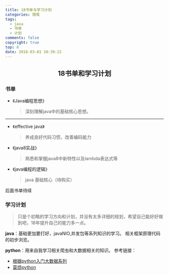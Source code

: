 ```yaml
---
title: 18书单与学习计划
categories: 随笔
tags:
  - java
  - 书单
  - 计划
comments: false
copyright: true
top: 8
date: 2018-03-01 10:39:22
---
```


## <center>18书单和学习计划</center>

### 书单

* 《Java编程思想》
  &nbsp;&nbsp;
  > 深刻理解java中的基础核心思想。
------

* 《effective java》
  &nbsp;&nbsp;
  > 养成良好代码习惯，改善编码能力

* 《java8实战》
  &nbsp;&nbsp;
  > 熟悉和掌握java8中新特性以及lambda表达式等

* 《java编程的逻辑》
  &nbsp;&nbsp;
  > java 基础核心（待购买）

后面书单待续

### 学习计划

> 只是个初略的学习方向和计划，并没有太多详细的规划，希望自己能好好做到吧，18年提升自己的能力多一点。

**java**：基础更加要打好，javaNIO,并发包等系列知识的学习。
相关框架原理代码的初步浏览。

**python**：用来自我学习相关爬虫和大数据相关的知识。
参考链接：
  * [根据python入门大数据系列](https://mp.weixin.qq.com/s/hd50KSm3x4_SjWFeSxYOvQ)
  * [莫烦python](https://morvanzhou.github.io/)